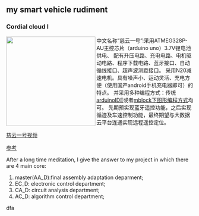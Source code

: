 ## my smart vehicle rudiment

### Cordial cloud I
<img src="https://raw.githubusercontent.com/wiki/teddyand/balance-vehicle/images/6c9990bbb34dbef5195f69ad20ca183b64601277/completeness.jpg" align="left" height="240" width="240" >


中文名称“慈云一号”:采用ATMEG328P-AU主控芯片（arduino uno）3.7V锂电池供电、 配有升压电路、充电电路、电机驱动电路、程序下载电路、蓝牙接口、自动循线接口、超声波测距接口。
采用N20减速电机。具有噪声小、运动灵活、充电方便（使用国产android手机充电器即可）的特点。
并采用多种编程方式：传统[arduinoIDE](https://www.arduino.cc/en/guide/windows)或者[mblock下图形编程方式](https://mblock.makeblock.com/en-us/download/)均可。
先期预实现蓝牙遥控功能，之后实现循迹及车速控制功能，最终期望与大数据云平台连通实现远程遥控定位。

[慈云一号视频](https://mp.weixin.qq.com/s/lyUVf8Sz5LZWG-8bcWuVLQ) 

[参考](https://www.instructables.com/%E8%87%AA%E9%80%A0%E4%BD%A0%E7%9A%84Arduino-UNO%E6%9D%BF/)

After a long time meditation, I give the answer to my project in which there are 4 main core:
1. master(AA_D):final assembly adaptation deparment;
2. EC_D: electronic control department;
3. CA_D: circuit analysis department;
4. AC_D: algorithm control department;

dfa